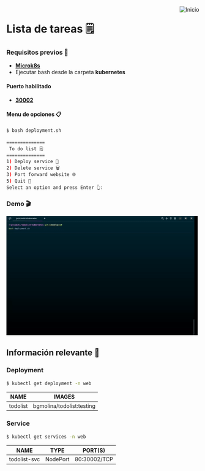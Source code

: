 <a href="README.md">
  <img
    align="right"
    src="https://img.shields.io/badge/Inicio-161b22?style=for-the-badge&logoColor=white&logo=github"
    alt="Inicio"
  />
</a>

# Lista de tareas 🗒️

### Requisitos previos 📝
- [**Microk8s**](https://microk8s.io/docs/getting-started)
- Ejecutar bash desde la carpeta **kubernetes**

#### Puerto habilitado
- [**30002**](http://localhost:30002)

#### Menu de opciones 📋
```bash
$ bash deployment.sh
```
```bash
==============
 To do list 🗒️
==============
1) Deploy service 🚀
2) Delete service 🗑️
3) Port forward website 🌐
5) Quit 👋
Select an option and press Enter 👆: 
```
### Demo 🎬
<img width="500" src="./demo/kubernetes.gif"/>

## Información relevante 📑
### Deployment
```bash
$ kubectl get deployment -n web
```
| NAME       | IMAGES                    |
| ---------- | ------------------------- |
| todolist   | bgmolina/todolist:testing |


### Service
```bash
$ kubectl get services -n web
```
| NAME           | TYPE     | PORT(S)      |
| -------------- | -------- | ------------ |
| todolist-svc   | NodePort | 80:30002/TCP |
